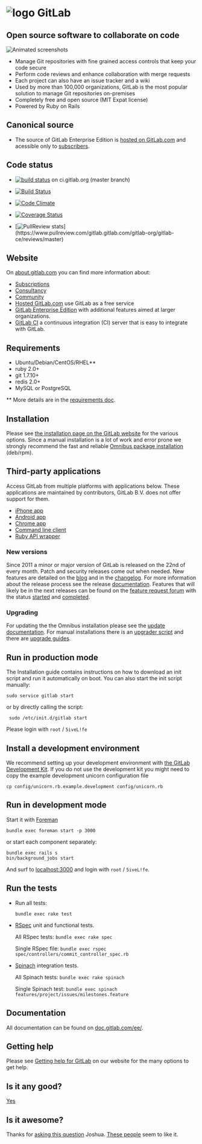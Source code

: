 # ![logo](https://about.gitlab.com/images/gitlab_logo.png) GitLab

## Open source software to collaborate on code

![Animated screenshots](https://about.gitlab.com/images/animated/compiled.gif)

- Manage Git repositories with fine grained access controls that keep your code secure
- Perform code reviews and enhance collaboration with merge requests
- Each project can also have an issue tracker and a wiki
- Used by more than 100,000 organizations, GitLab is the most popular solution to manage Git repositories on-premises
- Completely free and open source (MIT Expat license)
- Powered by Ruby on Rails

## Canonical source

- The source of GitLab Enterprise Edition is [hosted on GitLab.com](https://dev.gitlab.org/gitlab/gitlab-ee/) and acessible only to [subscribers](https://about.gitlab.com/subscription/).

## Code status

- [![build status](https://ci.gitlab.org/projects/1/status.png?ref=master)](https://ci.gitlab.org/projects/1?ref=master) on ci.gitlab.org (master branch)

- [![Build Status](https://semaphoreapp.com/api/v1/projects/2f1a5809-418b-4cc2-a1f4-819607579fe7/243338/badge.png)](https://semaphoreapp.com/gitlabhq/gitlabhq)

- [![Code Climate](https://codeclimate.com/github/gitlabhq/gitlabhq.svg)](https://codeclimate.com/github/gitlabhq/gitlabhq)

- [![Coverage Status](https://coveralls.io/repos/gitlabhq/gitlabhq/badge.png?branch=master)](https://coveralls.io/r/gitlabhq/gitlabhq?branch=master)

- [![PullReview stats](https://www.pullreview.com/gitlab/gitlab-org/gitlab-ce/badges/master.svg?)](https://www.pullreview.com/gitlab.gitlab.com/gitlab-org/gitlab-ce/reviews/master)

## Website

On [about.gitlab.com](https://about.gitlab.com/) you can find more information about:

- [Subscriptions](https://about.gitlab.com/subscription/)
- [Consultancy](https://about.gitlab.com/consultancy/)
- [Community](https://about.gitlab.com/community/)
- [Hosted GitLab.com](https://about.gitlab.com/gitlab-com/) use GitLab as a free service
- [GitLab Enterprise Edition](https://about.gitlab.com/gitlab-ee/) with additional features aimed at larger organizations.
- [GitLab CI](https://about.gitlab.com/gitlab-ci/) a continuous integration (CI) server that is easy to integrate with GitLab.

## Requirements

- Ubuntu/Debian/CentOS/RHEL**
- ruby 2.0+
- git 1.7.10+
- redis 2.0+
- MySQL or PostgreSQL

** More details are in the [requirements doc](doc/install/requirements.md).

## Installation

Please see [the installation page on the GitLab website](https://about.gitlab.com/installation/) for the various options.
Since a manual installation is a lot of work and error prone we strongly recommend the fast and reliable [Omnibus package installation](https://about.gitlab.com/downloads/) (deb/rpm).

## Third-party applications

Access GitLab from multiple platforms with applications below.
These applications are maintained by contributors, GitLab B.V. does not offer support for them.

- [iPhone app](http://gitlabcontrol.com/)
- [Android app](https://play.google.com/store/apps/details?id=com.bd.gitlab&hl=en)
- [Chrome app](https://chrome.google.com/webstore/detail/chrome-gitlab-notifier/eageapgbnjicdjjihgclpclilenjbobi)
- [Command line client](https://github.com/drewblessing/gitlab-cli)
- [Ruby API wrapper](https://github.com/NARKOZ/gitlab)

### New versions

Since 2011 a minor or major version of GitLab is released on the 22nd of every month. Patch and security releases come out when needed.  New features are detailed on the [blog](https://about.gitlab.com/blog/) and in the [changelog](CHANGELOG). For more information about the release process see the release [documentation](https://gitlab.com/gitlab-org/gitlab-ce/tree/master/doc/release). Features that will likely be in the next releases can be found on the [feature request forum](http://feedback.gitlab.com/forums/176466-general) with the status [started](http://feedback.gitlab.com/forums/176466-general/status/796456) and [completed](http://feedback.gitlab.com/forums/176466-general/status/796457).

### Upgrading

For updating the the Omnibus installation please see the [update documentation](https://gitlab.com/gitlab-org/omnibus-gitlab/blob/master/doc/update.md). For manual installations there is an [upgrader script](doc/update/upgrader.md) and there are [upgrade guides](doc/update).

## Run in production mode

The Installation guide contains instructions on how to download an init script and run it automatically on boot. You can also start the init script manually:

    sudo service gitlab start

or by directly calling the script:

     sudo /etc/init.d/gitlab start

Please login with `root` / `5iveL!fe`

## Install a development environment

We recommend setting up your development environment with [the GitLab Development Kit](https://gitlab.com/gitlab-org/gitlab-development-kit).
If you do not use the development kit you might need to copy the example development unicorn configuration file

    cp config/unicorn.rb.example.development config/unicorn.rb

## Run in development mode

Start it with [Foreman](https://github.com/ddollar/foreman)

    bundle exec foreman start -p 3000

or start each component separately:

    bundle exec rails s
    bin/background_jobs start

And surf to [localhost:3000](http://localhost:3000/) and login with `root` / `5iveL!fe`.

## Run the tests

-   Run all tests:

        bundle exec rake test

-   [RSpec](http://rspec.info/) unit and functional tests.

    All RSpec tests: `bundle exec rake spec`

    Single RSpec file: `bundle exec rspec spec/controllers/commit_controller_spec.rb`

-   [Spinach](https://github.com/codegram/spinach) integration tests.

    All Spinach tests: `bundle exec rake spinach`

    Single Spinach test: `bundle exec spinach features/project/issues/milestones.feature`

## Documentation

All documentation can be found on [doc.gitlab.com/ee/](http://doc.gitlab.com/ee/).

## Getting help

Please see [Getting help for GitLab](https://about.gitlab.com/getting-help/) on our website for the many options to get help.

## Is it any good?

[Yes](https://news.ycombinator.com/item?id=3067434)

## Is it awesome?

Thanks for [asking this question](https://twitter.com/supersloth/status/489462789384056832) Joshua.
[These people](https://twitter.com/gitlabhq/favorites) seem to like it.
